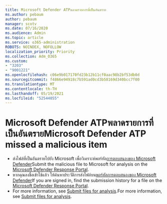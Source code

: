 ```yaml
---
title: Microsoft Defender ATPพลาดรายการที่เป็นอันตราย
ms.author: pebaum
author: pebaum
manager: scotv
ms.date: 07/16/2020
ms.audience: Admin
ms.topic: article
ms.service: o365-administration
ROBOTS: NOINDEX, NOFOLLOW
localization_priority: Priority
ms.collection: Adm_O365
ms.custom:
- "3203"
- "9001221"
ms.openlocfilehash: c06e9b017170fd23b12b11cf0aac98b2bf53db0d
ms.sourcegitcommit: f4866e94918c7b591ad0cd3b58169d340bcc7f00
ms.translationtype: MT
ms.contentlocale: th-TH
ms.lasthandoff: 05/19/2021
ms.locfileid: "52544055"
---
```

# <a name="microsoft-defender-atp-missed-a-malicious-item"></a><span data-ttu-id="0f1f5-102">Microsoft Defender ATPพลาดรายการที่เป็นอันตราย</span><span class="sxs-lookup"><span data-stu-id="0f1f5-102">Microsoft Defender ATP missed a malicious item</span></span>

- <span data-ttu-id="0f1f5-103">ส่งไฟล์ที่เป็นอันตรายไปยัง Microsoft เพื่อวิเคราะห์พอร์ทัล[การตอบสนองของ Microsoft Defender](https://www.microsoft.com/wdsi/filesubmission/)</span><span class="sxs-lookup"><span data-stu-id="0f1f5-103">Submit the malicious file to Microsoft for analysis on the [Microsoft Defender Response Portal](https://www.microsoft.com/wdsi/filesubmission/).</span></span> 
- <span data-ttu-id="0f1f5-104">หากคุณลงชื่อเข้าใช้แล้ว ให้ค้นหาประวัติการส่งไฟล์บน[พอร์ทัลการตอบสนองของ Microsoft Defender](https://www.microsoft.com/wdsi/submissionhistory)</span><span class="sxs-lookup"><span data-stu-id="0f1f5-104">If you are signed in, find the submission history for a file on the [Microsoft Defender Response Portal](https://www.microsoft.com/wdsi/submissionhistory).</span></span>
- <span data-ttu-id="0f1f5-105">For more information, see [Submit files for analysis](/windows/security/threat-protection/intelligence/submission-guide).</span><span class="sxs-lookup"><span data-stu-id="0f1f5-105">For more information, see [Submit files for analysis](/windows/security/threat-protection/intelligence/submission-guide).</span></span>